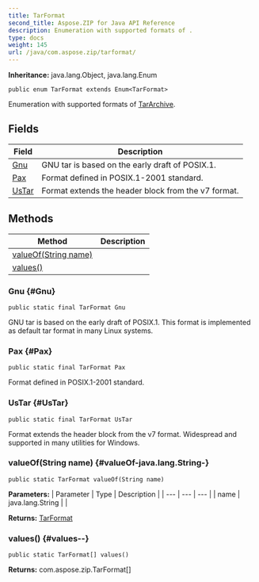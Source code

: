 ```yaml
---
title: TarFormat
second_title: Aspose.ZIP for Java API Reference
description: Enumeration with supported formats of .
type: docs
weight: 145
url: /java/com.aspose.zip/tarformat/
---
```


**Inheritance:**
java.lang.Object, java.lang.Enum
```
public enum TarFormat extends Enum<TarFormat>
```

Enumeration with supported formats of [TarArchive](../../com.aspose.zip/tararchive).
## Fields

| Field | Description |
| --- | --- |
| [Gnu](#Gnu) | GNU tar is based on the early draft of POSIX.1. |
| [Pax](#Pax) | Format defined in POSIX.1-2001 standard. |
| [UsTar](#UsTar) | Format extends the header block from the v7 format. |
## Methods

| Method | Description |
| --- | --- |
| [valueOf(String name)](#valueOf-java.lang.String-) |  |
| [values()](#values--) |  |
### Gnu {#Gnu}
```
public static final TarFormat Gnu
```


GNU tar is based on the early draft of POSIX.1. This format is implemented as default tar format in many Linux systems.

### Pax {#Pax}
```
public static final TarFormat Pax
```


Format defined in POSIX.1-2001 standard.

### UsTar {#UsTar}
```
public static final TarFormat UsTar
```


Format extends the header block from the v7 format. Widespread and supported in many utilities for Windows.

### valueOf(String name) {#valueOf-java.lang.String-}
```
public static TarFormat valueOf(String name)
```




**Parameters:**
| Parameter | Type | Description |
| --- | --- | --- |
| name | java.lang.String |  |

**Returns:**
[TarFormat](../../com.aspose.zip/tarformat)
### values() {#values--}
```
public static TarFormat[] values()
```




**Returns:**
com.aspose.zip.TarFormat[]
